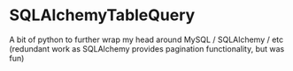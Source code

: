 SQLAlchemyTableQuery
====================

A bit of python to further wrap my head around MySQL / SQLAlchemy / etc (redundant work as SQLAlchemy provides pagination functionality, but was fun)
